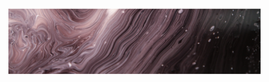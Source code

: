 <p align="center">
  <img src="https://github.com/Kosmohs/Kosmohs/blob/main/Screenshot%202023-03-16%20at%203.53.56%20PM.png?text=Hey Everyone!"/>
</p>

<!--<img
  src="https://github.com/Kosmohs/Kosmohs/blob/main/Screenshot%202023-03-16%20at%203.53.56%20PM.png"
  alt="Alt text"
  title="Optional title"
  style="display: inline-block; margin: 0 auto; max-height: 100px; max-width: 300px"> -->


<!-- ### Hey, I'm Kos, a beginning back-end developer from Kz.
My last job as an audit-company staff made me think of studying coding, and now I'm in here trying to eventually become some good developer to be able to make a change .. maybe, we'll see.
You can browse around my repositories all you like, have fun.
Have a good coding!

And now, ... wake up -->

<!--
**Kosmohs/Kosmohs** is a ✨ _special_ ✨ repository because its `README.md` (this file) appears on your GitHub profile.

Here are some ideas to get you started:

- 🔭 I’m currently working on ...
- 🌱 I’m currently learning ...
- 👯 I’m looking to collaborate on ...
- 🤔 I’m looking for help with ...
- 💬 Ask me about ...
- 📫 How to reach me: ...
- 😄 Pronouns: ...
- ⚡ Fun fact: ...
-->
